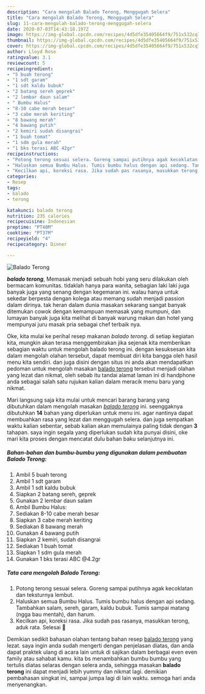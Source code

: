 ```yaml
---
description: "Cara mengolah Balado Terong, Menggugah Selera"
title: "Cara mengolah Balado Terong, Menggugah Selera"
slug: 11-cara-mengolah-balado-terong-menggugah-selera
date: 2020-07-03T14:43:18.197Z
image: https://img-global.cpcdn.com/recipes/4d5dfe35405664f9/751x532cq70/balado-terong-foto-resep-utama.jpg
thumbnail: https://img-global.cpcdn.com/recipes/4d5dfe35405664f9/751x532cq70/balado-terong-foto-resep-utama.jpg
cover: https://img-global.cpcdn.com/recipes/4d5dfe35405664f9/751x532cq70/balado-terong-foto-resep-utama.jpg
author: Lloyd Rose
ratingvalue: 3.1
reviewcount: 5
recipeingredient:
- "5 buah terong"
- "1 sdt garam"
- "1 sdt kaldu bubuk"
- "2 batang sereh geprek"
- "2 lembar daun salam"
- " Bumbu Halus"
- "8-10 cabe merah besar"
- "3 cabe merah keriting"
- "8 bawang merah"
- "4 bawang putih"
- "2 kemiri sudah disangrai"
- "1 buah tomat"
- "1 sdm gula merah"
- "1 bks terasi ABC 42gr"
recipeinstructions:
- "Potong terong sesuai selera. Goreng sampai putihnya agak kecoklatan dan teksturnya lembut."
- "Haluskan semua Bumbu Halus. Tumis bumbu halus dengan api sedang. Tambahkan salam, sereh, garam, kaldu bubuk. Tumis sampai matang (ngga bau mentah), dan harum."
- "Kecilkan api, koreksi rasa. Jika sudah pas rasanya, masukkan terong, aduk rata. Selesai 🤗"
categories:
- Resep
tags:
- balado
- terong

katakunci: balado terong 
nutrition: 235 calories
recipecuisine: Indonesian
preptime: "PT40M"
cooktime: "PT37M"
recipeyield: "4"
recipecategory: Dinner

---
```



![Balado Terong](https://img-global.cpcdn.com/recipes/4d5dfe35405664f9/751x532cq70/balado-terong-foto-resep-utama.jpg)

<b><i>balado terong</i></b>, Memasak menjadi sebuah hobi yang seru dilakukan oleh bermacam komunitas. tidaklah hanya para wanita, sebagian laki laki juga banyak juga yang senang dengan kegemaran ini. walau hanya untuk sekedar berpesta dengan kolega atau memang sudah menjadi passion dalam dirinya. tak heran dalam dunia masakan sekarang sangat banyak ditemukan cowok dengan kemampuan memasak yang mumpuni, dan lumayan banyak juga kita melihat di banyak warung makan dan hotel yang mempunyai juru masak pria sebagai chef terbaik nya.



Oke, kita mulai ke perihal resep makanan <i>balado terong</i>. di setiap kegiatan kita, mungkin akan terasa menggembirakan jika sejenak kita memberikan sebagian waktu untuk mengolah balado terong ini. dengan kesuksesan kita dalam mengolah olahan tersebut, dapat membuat diri kita bangga oleh hasil menu kita sendiri. dan juga disini dengan situs ini anda akan mendapatkan pedoman untuk mengolah masakan <u>balado terong</u> tersebut menjadi olahan yang lezat dan nikmat, oleh sebab itu tandai alamat laman ini di handphone anda sebagai salah satu rujukan kalian dalam meracik menu baru yang nikmat.


Mari langsung saja kita mulai untuk mencari barang barang yang dibutuhkan dalam mengolah masakan <u><i>balado terong</i></u> ini. seenggaknya dibutuhkan <b>14</b> bahan yang diperlukan untuk menu ini. agar nantinya dapat membuahkan rasa yang lezat dan menggugah selera. dan juga sempatkan waktu kalian sebentar, sebab kalian akan memulainya paling tidak dengan <b>3</b> tahapan. saya ingin segala yang diperlukan sudah kita punyai disini, oke mari kita proses dengan mencatat dulu bahan baku selanjutnya ini.

<!--inarticleads1-->

##### Bahan-bahan dan bumbu-bumbu yang digunakan dalam pembuatan Balado Terong:

1. Ambil 5 buah terong
1. Ambil 1 sdt garam
1. Ambil 1 sdt kaldu bubuk
1. Siapkan 2 batang sereh, geprek
1. Gunakan 2 lembar daun salam
1. Ambil  Bumbu Halus:
1. Sediakan 8-10 cabe merah besar
1. Siapkan 3 cabe merah keriting
1. Sediakan 8 bawang merah
1. Gunakan 4 bawang putih
1. Siapkan 2 kemiri, sudah disangrai
1. Sediakan 1 buah tomat
1. Siapkan 1 sdm gula merah
1. Gunakan 1 bks terasi ABC @4.2gr




<!--inarticleads2-->

##### Tata cara mengolah Balado Terong:

1. Potong terong sesuai selera. Goreng sampai putihnya agak kecoklatan dan teksturnya lembut.
1. Haluskan semua Bumbu Halus. Tumis bumbu halus dengan api sedang. Tambahkan salam, sereh, garam, kaldu bubuk. Tumis sampai matang (ngga bau mentah), dan harum.
1. Kecilkan api, koreksi rasa. Jika sudah pas rasanya, masukkan terong, aduk rata. Selesai 🤗




Demikian sedikit bahasan olahan tentang bahan resep <u>balado terong</u> yang lezat. saya ingin anda sudah mengerti dengan penjelasan diatas, dan anda dapat praktek ulang di acara lain untuk di sajikan dalam berbagai even even family atau sahabat kamu. kita bs menambahkan bumbu bumbu yang tertulis diatas selaras dengan selera anda, sehingga masakan <b>balado terong</b> ini dapat menjadi lebih yummy dan nikmat lagi. demikian pembahasan singkat ini, sampai jumpa lagi di lain waktu. semoga hari anda menyenangkan.
